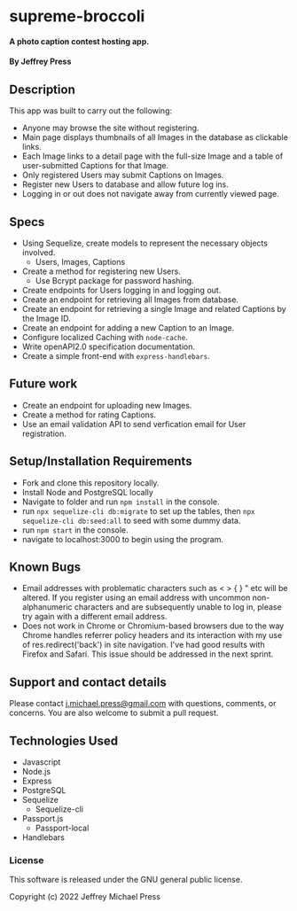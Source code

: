 # supreme-broccoli
#### A photo caption contest hosting app.
#### By Jeffrey Press

## Description
This app was built to carry out the following:
+ Anyone may browse the site without registering.
+ Main page displays thumbnails of all Images in the database as clickable links.
+ Each Image links to a detail page with the full-size Image and a table of user-submitted Captions for that Image.
+ Only registered Users may submit Captions on Images.
+ Register new Users to database and allow future log ins.
+ Logging in or out does not navigate away from currently viewed page.


## Specs
+ Using Sequelize, create models to represent the necessary objects involved.
    + Users, Images, Captions
+ Create a method for registering new Users.
    + Use Bcrypt package for password hashing.
+ Create endpoints for Users logging in and logging out.
+ Create an endpoint for retrieving all Images from database.
+ Create an endpoint for retrieving a single Image and related Captions by the Image ID.
+ Create an endpoint for adding a new Caption to an Image.
+ Configure localized Caching with `node-cache`.
+ Write openAPI2.0 specification documentation.
+ Create a simple front-end with `express-handlebars`.

## Future work
+ Create an endpoint for uploading new Images.
+ Create a method for rating Captions.
+ Use an email validation API to send verfication email for User registration.


## Setup/Installation Requirements
+ Fork and clone this repository locally.
+ Install Node and PostgreSQL locally
+ Navigate to folder and run `npm install` in the console.
+ run `npx sequelize-cli db:migrate` to set up the tables, then `npx sequelize-cli db:seed:all` to seed with some dummy data.
+ run `npm start` in the console.
+ navigate to localhost:3000 to begin using the program.

## Known Bugs
+ Email addresses with problematic characters such as < > { } " etc will be altered. If you register using an email address with uncommon non-alphanumeric characters and are subsequently unable to log in, please try again with a different email address.
+ Does not work in Chrome or Chromium-based browsers due to the way Chrome handles referrer policy headers and its interaction with my use of res.redirect('back') in site navigation. I've had good results with Firefox and Safari. This issue should be addressed in the next sprint.

## Support and contact details
Please contact j.michael.press@gmail.com with questions, comments, or concerns. You are also welcome to submit a pull request.

## Technologies Used
+ Javascript
+ Node.js
+ Express
+ PostgreSQL
+ Sequelize
    + Sequelize-cli
+ Passport.js
    + Passport-local
+ Handlebars

### License
This software is released under the GNU general public license.

Copyright (c) 2022 Jeffrey Michael Press
